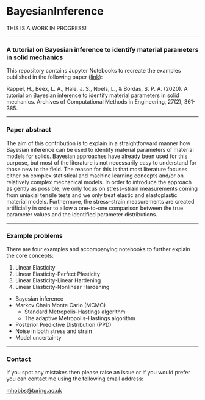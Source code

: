 # BayesianInference

THIS IS A WORK IN PROGRESS!

---

### A tutorial on Bayesian inference to identify material parameters in solid mechanics

This repository contains Jupyter Notebooks to recreate the examples published in the following paper ([link](https://link.springer.com/article/10.1007/s11831-018-09311-x)):

Rappel, H., Beex, L. A., Hale, J. S., Noels, L., & Bordas, S. P. A. (2020). A tutorial on Bayesian inference to identify material parameters in solid mechanics. Archives of Computational Methods in Engineering, 27(2), 361-385.

---

### Paper abstract

The aim of this contribution is to explain in a straightforward manner how Bayesian inference can be used to identify material parameters of material models for solids. Bayesian approaches have already been used for this purpose, but most of the literature is not necessarily easy to understand for those new to the field. The reason for this is that most literature focuses either on complex statistical and machine learning concepts and/or on relatively complex mechanical models. In order to introduce the approach as gently as possible, we only focus on stress–strain measurements coming from uniaxial tensile tests and we only treat elastic and elastoplastic material models. Furthermore, the stress–strain measurements are created artificially in order to allow a one-to-one comparison between the true parameter values and the identified parameter distributions.

---

### Example problems

There are four examples and accompanying notebooks to further explain the core concepts:

1) Linear Elasticity
2) Linear Elasticity-Perfect Plasticity
3) Linear Elasticity-Linear Hardening
4) Linear Elasticity-Nonlinear Hardening

- Bayesian inference
- Markov Chain Monte Carlo (MCMC)
    - Standard Metropolis-Hastings algorithm
    - The adaptive Metropolis-Hastings algorithm
- Posterior Predictive Distribution (PPD)
- Noise in both stress and strain
- Model uncertainty

---

### Contact

If you spot any mistakes then please raise an issue or if you would prefer you can contact me using the following email address:

mhobbs@turing.ac.uk 


